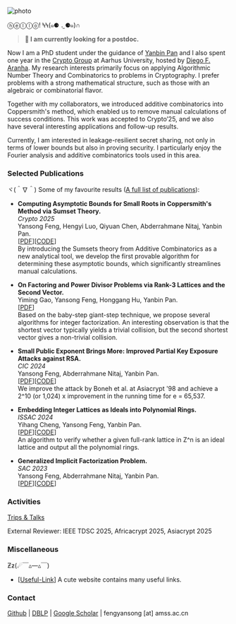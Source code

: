 ![photo](img/climbing.jpg#150 "shadow border right")

ⓗⓔⓛⓛⓞ! ϞϞ(๑⚈ ․̫ ⚈๑)∩

> **🔴 I am currently looking for a postdoc.**

Now I am a PhD student under the guidance of [Yanbin Pan](https://mmrc.iss.ac.cn/~yanbinpan/) and I also spent one year in the [Crypto Group](https://www.cs.au.dk/~orlandi/cryptogroup/) at Aarhus University, hosted by [Diego F. Aranha](https://dfaranha.github.io/). My research interests primarily focus on applying Algorithmic Number Theory and Combinatorics to problems in Cryptography. I prefer problems with a strong mathematical structure, such as those with an algebraic or combinatorial flavor.  

Together with my collaborators, we introduced additive combinatorics into Coppersmith's method, which enabled us to remove manual calculations of success conditions. This work was accepted to Crypto’25, and we also have several interesting applications and follow-up results.  

Currently, I am interested in leakage-resilient secret sharing, not only in terms of lower bounds but also in proving security. I particularly enjoy the Fourier analysis and additive combinatorics tools used in this area.

### Selected Publications

ヾ(＾∇＾) Some of my favourite results ([A full list of publications](/publications/)):

- **Computing Asymptotic Bounds for Small Roots in Coppersmith's Method via Sumset Theory.**\
*Crypto 2025*\
Yansong Feng, Hengyi Luo, Qiyuan Chen, Abderrahmane Nitaj, Yanbin Pan.\
[[PDF](https://eprint.iacr.org/2024/1330)][[CODE](https://github.com/fffmath/AsymptoticBounds)]\
By introducing the Sumsets theory from Additive Combinatorics as a new analytical tool, we develop the first provable algorithm for determining these asymptotic bounds, which significantly streamlines manual calculations.

- **On Factoring and Power Divisor Problems via Rank-3 Lattices and the Second Vector.**\
Yiming Gao, Yansong Feng, Honggang Hu, Yanbin Pan.\
[[PDF](https://eprint.iacr.org/2025/1004)]\
Based on the baby-step giant-step technique, we propose several algorithms for integer factorization. An interesting observation is that the shortest vector typically yields a trivial collision, but the second shortest vector gives a non-trivial collision.

- **Small Public Exponent Brings More: Improved Partial Key Exposure Attacks against RSA.**\
*CIC 2024*\
Yansong Feng, Abderrahmane Nitaj, Yanbin Pan.\
[[PDF](https://eprint.iacr.org/2024/1329)][[CODE](https://github.com/fffmath/MSBsOfPrivateKeyAttack)]\
We improve the attack by Boneh et al. at Asiacrypt '98 and achieve a 2^10 (or 1,024) x improvement in the running time for e = 65,537.

- **Embedding Integer Lattices as Ideals into  Polynomial Rings.**\
*ISSAC 2024*\
Yihang Cheng, Yansong Feng, Yanbin Pan.\
[[PDF](https://eprint.iacr.org/2024/1041)][[CODE](https://github.com/fffmath/IdentifyIdealLattice)]\
An algorithm to verify whether a given full-rank lattice in Z^n is an ideal lattice and output all the polynomial rings.

- **Generalized Implicit Factorization Problem.**\
*SAC 2023*\
Yansong Feng,  Abderrahmane Nitaj, Yanbin Pan.\
[[PDF](https://eprint.iacr.org/2023/1562)][[CODE](https://github.com/fffmath/GIFP)]

### Activities

[Trips & Talks](/trips-talks/)

External Reviewer: IEEE TDSC 2025, Africacrypt 2025, Asiacrypt 2025

### Miscellaneous

Ƶƶ(☄￣▵—▵￣)

- [[Useful-Link](https://link.fffmath.com)] A cute website contains many useful links.

### Contact

[Github](https://github.com/fffmath) | [DBLP](https://dblp.org/pid/25/2643-1) | [Google Scholar](https://scholar.google.com/citations?user=mO_Dkx8AAAAJ) | fengyansong [at] amss.ac.cn